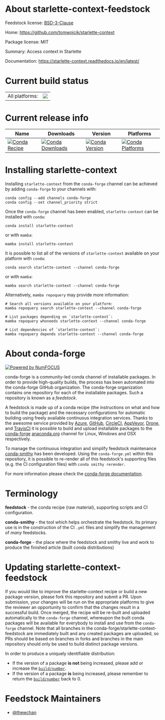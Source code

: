 About starlette-context-feedstock
=================================

Feedstock license: [BSD-3-Clause](https://github.com/conda-forge/starlette-context-feedstock/blob/main/LICENSE.txt)

Home: https://github.com/tomwojcik/starlette-context

Package license: MIT

Summary: Access context in Starlette

Documentation: https://starlette-context.readthedocs.io/en/latest/

Current build status
====================


<table><tr><td>All platforms:</td>
    <td>
      <a href="https://dev.azure.com/conda-forge/feedstock-builds/_build/latest?definitionId=18022&branchName=main">
        <img src="https://dev.azure.com/conda-forge/feedstock-builds/_apis/build/status/starlette-context-feedstock?branchName=main">
      </a>
    </td>
  </tr>
</table>

Current release info
====================

| Name | Downloads | Version | Platforms |
| --- | --- | --- | --- |
| [![Conda Recipe](https://img.shields.io/badge/recipe-starlette--context-green.svg)](https://anaconda.org/conda-forge/starlette-context) | [![Conda Downloads](https://img.shields.io/conda/dn/conda-forge/starlette-context.svg)](https://anaconda.org/conda-forge/starlette-context) | [![Conda Version](https://img.shields.io/conda/vn/conda-forge/starlette-context.svg)](https://anaconda.org/conda-forge/starlette-context) | [![Conda Platforms](https://img.shields.io/conda/pn/conda-forge/starlette-context.svg)](https://anaconda.org/conda-forge/starlette-context) |

Installing starlette-context
============================

Installing `starlette-context` from the `conda-forge` channel can be achieved by adding `conda-forge` to your channels with:

```
conda config --add channels conda-forge
conda config --set channel_priority strict
```

Once the `conda-forge` channel has been enabled, `starlette-context` can be installed with `conda`:

```
conda install starlette-context
```

or with `mamba`:

```
mamba install starlette-context
```

It is possible to list all of the versions of `starlette-context` available on your platform with `conda`:

```
conda search starlette-context --channel conda-forge
```

or with `mamba`:

```
mamba search starlette-context --channel conda-forge
```

Alternatively, `mamba repoquery` may provide more information:

```
# Search all versions available on your platform:
mamba repoquery search starlette-context --channel conda-forge

# List packages depending on `starlette-context`:
mamba repoquery whoneeds starlette-context --channel conda-forge

# List dependencies of `starlette-context`:
mamba repoquery depends starlette-context --channel conda-forge
```


About conda-forge
=================

[![Powered by
NumFOCUS](https://img.shields.io/badge/powered%20by-NumFOCUS-orange.svg?style=flat&colorA=E1523D&colorB=007D8A)](https://numfocus.org)

conda-forge is a community-led conda channel of installable packages.
In order to provide high-quality builds, the process has been automated into the
conda-forge GitHub organization. The conda-forge organization contains one repository
for each of the installable packages. Such a repository is known as a *feedstock*.

A feedstock is made up of a conda recipe (the instructions on what and how to build
the package) and the necessary configurations for automatic building using freely
available continuous integration services. Thanks to the awesome service provided by
[Azure](https://azure.microsoft.com/en-us/services/devops/), [GitHub](https://github.com/),
[CircleCI](https://circleci.com/), [AppVeyor](https://www.appveyor.com/),
[Drone](https://cloud.drone.io/welcome), and [TravisCI](https://travis-ci.com/)
it is possible to build and upload installable packages to the
[conda-forge](https://anaconda.org/conda-forge) [anaconda.org](https://anaconda.org/)
channel for Linux, Windows and OSX respectively.

To manage the continuous integration and simplify feedstock maintenance
[conda-smithy](https://github.com/conda-forge/conda-smithy) has been developed.
Using the ``conda-forge.yml`` within this repository, it is possible to re-render all of
this feedstock's supporting files (e.g. the CI configuration files) with ``conda smithy rerender``.

For more information please check the [conda-forge documentation](https://conda-forge.org/docs/).

Terminology
===========

**feedstock** - the conda recipe (raw material), supporting scripts and CI configuration.

**conda-smithy** - the tool which helps orchestrate the feedstock.
                   Its primary use is in the construction of the CI ``.yml`` files
                   and simplify the management of *many* feedstocks.

**conda-forge** - the place where the feedstock and smithy live and work to
                  produce the finished article (built conda distributions)


Updating starlette-context-feedstock
====================================

If you would like to improve the starlette-context recipe or build a new
package version, please fork this repository and submit a PR. Upon submission,
your changes will be run on the appropriate platforms to give the reviewer an
opportunity to confirm that the changes result in a successful build. Once
merged, the recipe will be re-built and uploaded automatically to the
`conda-forge` channel, whereupon the built conda packages will be available for
everybody to install and use from the `conda-forge` channel.
Note that all branches in the conda-forge/starlette-context-feedstock are
immediately built and any created packages are uploaded, so PRs should be based
on branches in forks and branches in the main repository should only be used to
build distinct package versions.

In order to produce a uniquely identifiable distribution:
 * If the version of a package **is not** being increased, please add or increase
   the [``build/number``](https://docs.conda.io/projects/conda-build/en/latest/resources/define-metadata.html#build-number-and-string).
 * If the version of a package **is** being increased, please remember to return
   the [``build/number``](https://docs.conda.io/projects/conda-build/en/latest/resources/define-metadata.html#build-number-and-string)
   back to 0.

Feedstock Maintainers
=====================

* [@thewchan](https://github.com/thewchan/)

